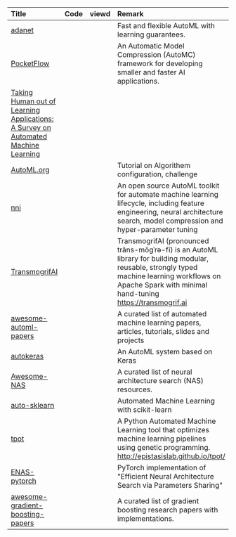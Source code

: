 | Title | Code | viewd | Remark |
| :---- | :----: | :----: | :----|
| [adanet](https://github.com/tensorflow/adanet)|||Fast and flexible AutoML with learning guarantees. |
|[PocketFlow](https://github.com/Tencent/PocketFlow)|||An Automatic Model Compression (AutoMC) framework for developing smaller and faster AI applications.|
|[Taking Human out of Learning Applications: A Survey on Automated Machine Learning](https://arxiv.org/abs/1810.13306)||||
|[AutoML.org](https://www.automl.org/)|||Tutorial on Algorithem configuration, challenge|
|[nni](https://github.com/Microsoft/nni)|||An open source AutoML toolkit for automate machine learning lifecycle, including feature engineering, neural architecture search, model compression and hyper-parameter tuning|
|[TransmogrifAI](https://github.com/salesforce/TransmogrifAI)|||TransmogrifAI (pronounced trăns-mŏgˈrə-fī) is an AutoML library for building modular, reusable, strongly typed machine learning workflows on Apache Spark with minimal hand-tuning https://transmogrif.ai|
|[awesome-automl-papers](https://github.com/hibayesian/awesome-automl-papers)|||A curated list of automated machine learning papers, articles, tutorials, slides and projects|
|[autokeras](https://github.com/keras-team/autokeras)|||An AutoML system based on Keras|
|[Awesome-NAS](https://github.com/D-X-Y/awesome-NAS)|||A curated list of neural architecture search (NAS) resources.|
|[auto-sklearn](https://github.com/automl/auto-sklearn)|||Automated Machine Learning with scikit-learn|
|[tpot](https://github.com/EpistasisLab/tpot)|||A Python Automated Machine Learning tool that optimizes machine learning pipelines using genetic programming. http://epistasislab.github.io/tpot/|
|[ENAS-pytorch](https://github.com/carpedm20/ENAS-pytorch)|||PyTorch implementation of "Efficient Neural Architecture Search via Parameters Sharing"|
|[awesome-gradient-boosting-papers](https://github.com/benedekrozemberczki/awesome-gradient-boosting-papers)|||A curated list of gradient boosting research papers with implementations.|







